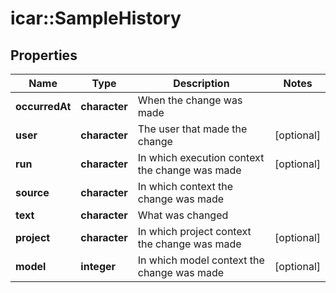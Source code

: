 # icar::SampleHistory


## Properties

Name | Type | Description | Notes
------------ | ------------- | ------------- | -------------
**occurredAt** | **character** | When the change was made | 
**user** | **character** | The user that made the change | [optional] 
**run** | **character** | In which execution context the change was made | [optional] 
**source** | **character** | In which context the change was made | 
**text** | **character** | What was changed | 
**project** | **character** | In which project context the change was made | [optional] 
**model** | **integer** | In which model context the change was made | [optional] 


